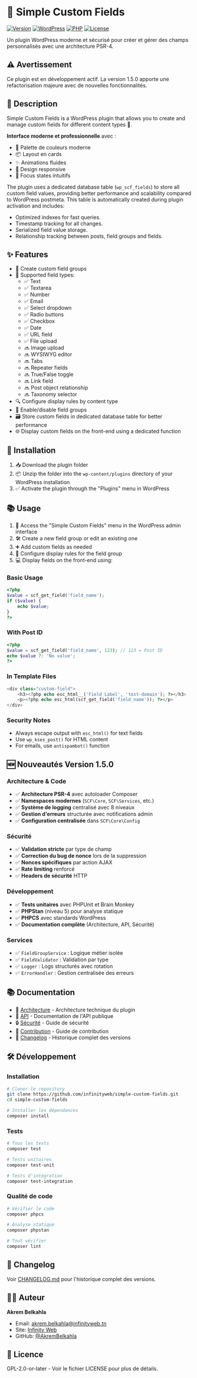 # 🔧 Simple Custom Fields

[![Version](https://img.shields.io/badge/version-1.5.0-blue.svg)](https://github.com)
[![WordPress](https://img.shields.io/badge/WordPress-5.0%2B-blue.svg)](https://wordpress.org)
[![PHP](https://img.shields.io/badge/PHP-7.4%2B-purple.svg)](https://php.net)
[![License](https://img.shields.io/badge/license-GPL--2.0%2B-green.svg)](LICENSE)

Un plugin WordPress moderne et sécurisé pour créer et gérer des champs personnalisés avec une architecture PSR-4.

## ⚠️ Avertissement
Ce plugin est en développement actif. La version 1.5.0 apporte une refactorisation majeure avec de nouvelles fonctionnalités.

## 📝 Description
Simple Custom Fields is a WordPress plugin that allows you to create and manage custom fields for different content types 📄.

**Interface moderne et professionnelle** avec :
- 🎨 Palette de couleurs moderne
- 📦 Layout en cards
- ✨ Animations fluides
- 📱 Design responsive
- 🎯 Focus states intuitifs

The plugin uses a dedicated database table (`wp_scf_fields`) to store all custom field values, providing better performance and scalability compared to WordPress postmeta. This table is automatically created during plugin activation and includes:
- Optimized indexes for fast queries.
- Timestamp tracking for all changes.
- Serialized field value storage.
- Relationship tracking between posts, field groups and fields.

## ✨ Features
- 📁 Create custom field groups
- 📝 Supported field types:
  - ✅ Text
  - ✅ Textarea 
  - ✅ Number
  - ✅ Email
  - ✅ Select dropdown
  - ✅ Radio buttons
  - ✅ Checkbox
  - ✅ Date
  - ✅ URL field
  - ✅ File upload
  - 🔜 Image upload
  - 🔜 WYSIWYG editor  
  - 🔜 Tabs
  - 🔜 Repeater fields
  - 🔜 True/False toggle
  - 🔜 Link field
  - 🔜 Post object relationship
  - 🔜 Taxonomy selector
- 🔍 Configure display rules by content type
- 🔄 Enable/disable field groups
- 🗃️ Store custom fields in dedicated database table for better performance
- 🌐 Display custom fields on the front-end using a dedicated function

## 🚀 Installation
1. 📥 Download the plugin folder
2. 📦 Unzip the folder into the `wp-content/plugins` directory of your WordPress installation
3. ✅ Activate the plugin through the "Plugins" menu in WordPress

## 📚 Usage
1. 🔗 Access the "Simple Custom Fields" menu in the WordPress admin interface
2. 🛠️ Create a new field group or edit an existing one
3. ➕ Add custom fields as needed
4. 🔧 Configure display rules for the field group
5. 💻 Display fields on the front-end using:

### Basic Usage
```php
<?php 
$value = scf_get_field('field_name'); 
if ($value) {
    echo $value; 
}
?>
```

### With Post ID
```php 
<?php
$value = scf_get_field('field_name', 123); // 123 = Post ID
echo $value ?: 'No value';
?>
```

### In Template Files
```php
<div class="custom-field">
    <h3><?php echo esc_html__('Field Label', 'text-domain'); ?></h3>
    <p><?php echo esc_html(scf_get_field('field_name')); ?></p>
</div>
```

### Security Notes
- Always escape output with `esc_html()` for text fields
- Use `wp_kses_post()` for HTML content
- For emails, use `antispambot()` function

## 🆕 Nouveautés Version 1.5.0

### Architecture & Code
- ✅ **Architecture PSR-4** avec autoloader Composer
- ✅ **Namespaces modernes** (`SCF\Core`, `SCF\Services`, etc.)
- ✅ **Système de logging** centralisé avec 8 niveaux
- ✅ **Gestion d'erreurs** structurée avec notifications admin
- ✅ **Configuration centralisée** dans `SCF\Core\Config`

### Sécurité
- ✅ **Validation stricte** par type de champ
- ✅ **Correction du bug de nonce** lors de la suppression
- ✅ **Nonces spécifiques** par action AJAX
- ✅ **Rate limiting** renforcé
- ✅ **Headers de sécurité** HTTP

### Développement
- ✅ **Tests unitaires** avec PHPUnit et Brain Monkey
- ✅ **PHPStan** (niveau 5) pour analyse statique
- ✅ **PHPCS** avec standards WordPress
- ✅ **Documentation complète** (Architecture, API, Sécurité)

### Services
- ✅ `FieldGroupService` : Logique métier isolée
- ✅ `FieldValidator` : Validation par type
- ✅ `Logger` : Logs structurés avec rotation
- ✅ `ErrorHandler` : Gestion centralisée des erreurs

## 📚 Documentation

- 📖 [Architecture](docs/ARCHITECTURE.md) - Architecture technique du plugin
- 🔌 [API](docs/API.md) - Documentation de l'API publique
- 🔒 [Sécurité](docs/SECURITY.md) - Guide de sécurité
- 🤝 [Contribution](docs/CONTRIBUTING.md) - Guide de contribution
- 📝 [Changelog](CHANGELOG.md) - Historique complet des versions

## 🛠️ Développement

### Installation

```bash
# Cloner le repository
git clone https://github.com/infinityweb/simple-custom-fields.git
cd simple-custom-fields

# Installer les dépendances
composer install
```

### Tests

```bash
# Tous les tests
composer test

# Tests unitaires
composer test-unit

# Tests d'intégration
composer test-integration
```

### Qualité de code

```bash
# Vérifier le code
composer phpcs

# Analyse statique
composer phpstan

# Tout vérifier
composer lint
```

## 📜 Changelog

Voir [CHANGELOG.md](CHANGELOG.md) pour l'historique complet des versions.

## 👨‍💻 Auteur

**Akrem Belkahla**
- Email: akrem.belkahla@infinityweb.tn
- Site: [Infinity Web](https://infinityweb.tn)
- GitHub: [@AkremBelkahla](https://github.com/AkremBelkahla)

## 📄 Licence

GPL-2.0-or-later - Voir le fichier LICENSE pour plus de détails.
